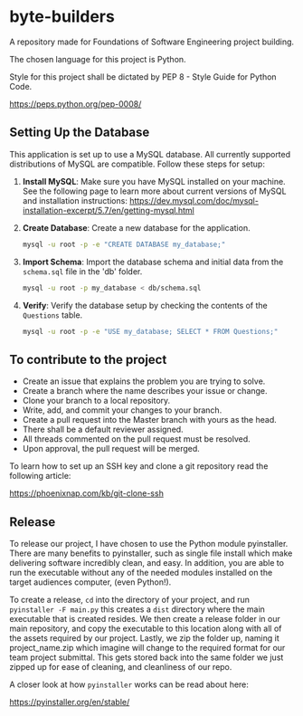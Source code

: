 # byte-builders

A repository made for Foundations of Software Engineering project building.

The chosen language for this project is Python.

Style for this project shall be dictated by PEP 8 - Style Guide for Python Code.

<https://peps.python.org/pep-0008/>

## Setting Up the Database

This application is set up to use a MySQL database. All currently supported distributions of MySQL are compatible. Follow these steps for setup:

1. **Install MySQL**: Make sure you have MySQL installed on your machine. See the following page to learn more about current versions of MySQL and installation instructions: https://dev.mysql.com/doc/mysql-installation-excerpt/5.7/en/getting-mysql.html

2. **Create Database**: Create a new database for the application.
    ```bash
    mysql -u root -p -e "CREATE DATABASE my_database;"
    ```

3. **Import Schema**: Import the database schema and initial data from the `schema.sql` file in the 'db' folder.
    ```bash
    mysql -u root -p my_database < db/schema.sql
    ```

4. **Verify**: Verify the database setup by checking the contents of the `Questions` table.
    ```bash
    mysql -u root -p -e "USE my_database; SELECT * FROM Questions;"
    ```

## To contribute to the project

- Create an issue that explains the problem you are trying to solve.
- Create a branch where the name describes your issue or change.
- Clone your branch to a local repository.
- Write, add, and commit your changes to your branch.
- Create a pull request into the Master branch with yours as the head.
- There shall be a default reviewer assigned.
- All threads commented on the pull request must be resolved.
- Upon approval, the pull request will be merged.

To learn how to set up an SSH key and clone a git repository
read the following article:

<https://phoenixnap.com/kb/git-clone-ssh>

## Release

To release our project, I have chosen to use the Python module pyinstaller.
There are many benefits to pyinstaller, such as single file install which
make delivering software incredibly clean, and easy.  In addition, you are able
to run the executable without any of the needed modules installed on the target
audiences computer, (even Python!).

To create a release, `cd` into the directory of your project,
and run `pyinstaller -F main.py` this creates a `dist` directory
where the main executable that is created resides.  We then create
a release folder in our main repository, and copy the executable
to this location along with all of the assets required by our project.
Lastly, we zip the folder up, naming it project_name.zip which imagine
will change to the required format for our team project submittal.
This gets stored back into the same folder we just zipped up for ease
of cleaning, and cleanliness of our repo.

A closer look at how `pyinstaller` works can be read about here:

<https://pyinstaller.org/en/stable/>
